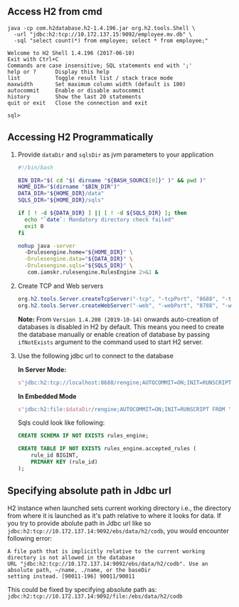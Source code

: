 ## Access H2 from cmd

```
java -cp com.h2database.h2-1.4.196.jar org.h2.tools.Shell \
  -url "jdbc:h2:tcp://10.172.137.15:9092/employee.mv.db" \
  -sql "select count(*) from employee; select * from employee;"

Welcome to H2 Shell 1.4.196 (2017-06-10)
Exit with Ctrl+C
Commands are case insensitive; SQL statements end with ';'
help or ?      Display this help
list           Toggle result list / stack trace mode
maxwidth       Set maximum column width (default is 100)
autocommit     Enable or disable autocommit
history        Show the last 20 statements
quit or exit   Close the connection and exit

sql> 

```

## Accessing H2 Programmatically
1. Provide `dataDir` and `sqlsDir` as jvm parameters to your application
    ```sh
    #!/bin/bash

    BIN_DIR="$( cd "$( dirname "${BASH_SOURCE[0]}" )" && pwd )"
    HOME_DIR="$(dirname "$BIN_DIR")"
    DATA_DIR="${HOME_DIR}/data"
    SQLS_DIR="${HOME_DIR}/sqls"

    if [ ! -d ${DATA_DIR} ] || [ ! -d ${SQLS_DIR} ]; then
      echo "`date`: Mandatory directory check failed"
      exit 0
    fi

    nohup java -server
      -Drulesengine.home="${HOME_DIR}" \
      -Drulesengine.data="${DATA_DIR}" \
      -Drulesengine.sqls="${SQLS_DIR}" \
       com.iamskr.rulesengine.RulesEngine 2>&1 &
    ```

2. Create TCP and Web servers
    ```java
    org.h2.tools.Server.createTcpServer("-tcp", "-tcpPort", "8688", "-tcpAllowOthers", "-ifNotExists", "-baseDir", s"$dataDir").start()
    org.h2.tools.Server.createWebServer("-web", "-webPort", "8788", "-webAllowOthers", "-ifNotExists", "-baseDir", s"$dataDir").start()
    ```
    **Note:** From `Version 1.4.200 (2019-10-14)` onwards auto-creation of databases is disabled in H2 by default. This means you need to create the database manually or enable creation of database by passing `ifNotExists` argument to the command used to start H2 server.

3. Use the following jdbc url to connect to the database

    **In Server Mode:**
    ```scala
    s"jdbc:h2:tcp://localhost:8688/rengine;AUTOCOMMIT=ON;INIT=RUNSCRIPT FROM '$sqlsDir/vertica.sql'"
    ```
    **In Embedded Mode**
    ```scala
    s"jdbc:h2:file:$dataDir/rengine;AUTOCOMMIT=ON;INIT=RUNSCRIPT FROM '$sqlsDir/vertica.sql'"
    ```

    Sqls could look like following:
    ```sql
    CREATE SCHEMA IF NOT EXISTS rules_engine;

    CREATE TABLE IF NOT EXISTS rules_engine.accepted_rules (
        rule_id BIGINT,
        PRIMARY KEY (rule_id)
    );
    ```
    
## Specifying absolute path in Jdbc url

H2 instance when launched sets current working directory i.e., the directory from where it is launched as it's path relative to where it looks for data. If you try to provide abolute path in Jdbc url like so `jdbc:h2:tcp://10.172.137.14:9092/ebs/data/h2/codb`, you would encounter following error:
```
A file path that is implicitly relative to the current working directory is not allowed in the database 
URL "jdbc:h2:tcp://10.172.137.14:9092/ebs/data/h2/codb". Use an absolute path, ~/name, ./name, or the baseDir 
setting instead. [90011-196] 90011/90011
```

This could be fixed by specifying absolute path as: `jdbc:h2:tcp://10.172.137.14:9092/file:/ebs/data/h2/codb`
